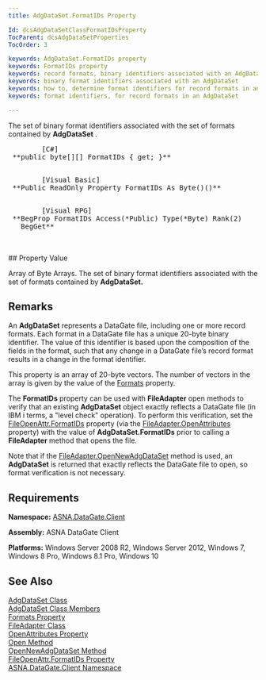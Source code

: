 ```yaml
---
title: AdgDataSet.FormatIDs Property

Id: dcsAdgDataSetClassFormatIDsProperty
TocParent: dcsAdgDataSetProperties
TocOrder: 3

keywords: AdgDataSet.FormatIDs property
keywords: FormatIDs property
keywords: record formats, binary identifiers associated with an AdgDataSet
keywords: binary format identifiers associated with an AdgDataSet
keywords: how to, determine format identifiers for record formats in an AdgDataSet
keywords: format identifiers, for record formats in an AdgDataSet

---
```


The set of binary format identifiers associated with the set of formats contained by **AdgDataSet** .
<pre class="prettyprint">
        <span class="lang">[C#]</span>
 **public byte[][] FormatIDs { get; }** 
      </pre>
<pre class="prettyprint">
        <span class="lang">[Visual Basic] </span>
 **Public ReadOnly Property FormatIDs As Byte()()** 
      </pre>
<pre class="prettyprint">
        <span class="lang">[Visual RPG]</span>
 **BegProp FormatIDs Access(*Public) Type(*Byte) Rank(2)
   BegGet** 
      </pre>

<br /> 
## Property
 Value

Array of Byte Arrays. The set of binary format identifiers associated with the set of formats contained by **AdgDataSet.** 
## Remarks

An **AdgDataSet** represents a DataGate file, including one or more record formats. Each format in a DataGate file has a unique 20-byte binary identifier. The value of this identifier is based upon the composition of the fields in the format, such that any change in a DataGate file’s record format results in a change in the format identifier.

This property is an array of 20-byte vectors. The number of vectors in the array is given by the value of the [Formats](adg-dataset-class-formats-property.html) property.

The **FormatIDs** property can be used with **FileAdapter** open methods to verify that an existing **AdgDataSet** object exactly reflects a DataGate file (in IBM i terms, a "level check" operation). To perform this verification, set the [ FileOpenAttr.FormatIDs](file-open-attr-class-formatids-property.html) property (via the [ FileAdapter.OpenAttributes](file-adapter-class-open-attributes-property.html) property) with the value of **AdgDataSet.FormatIDs** prior to calling a **FileAdapter** method that opens the file.

Note that if the [FileAdapter.OpenNewAdgDataSet](file-adapter-class-open-new-adg-dataset-method.html) method is used, an **AdgDataSet** is returned that exactly reflects the DataGate file to open, so format verification is not necessary. 
## Requirements

**Namespace:** [ASNA.DataGate.Client](datagate-client-namespace.html) 

**Assembly:** ASNA DataGate Client

**Platforms:** Windows Server 2008 R2, Windows Server 2012, Windows 7, Windows 8 Pro, Windows 8.1 Pro, Windows 10
## See Also


[AdgDataSet Class](adg-dataset-class.html)
      <br />
[AdgDataSet Class Members](adg-dataset-members.html)
      <br />
[Formats Property](adg-dataset-class-formats-property.html)
      <br />
[FileAdapter Class](file-adapter-class.html)
      <br />
[OpenAttributes Property](file-adapter-class-open-attributes-property.html)
      <br />
[Open Method](file-adapter-class-open-method.html)
      <br />
[OpenNewAdgDataSet Method](file-adapter-class-open-new-adg-dataset-method.html)
      <br />
[FileOpenAttr.FormatIDs Property](file-open-attr-class-formatids-property.html)
      <br />
[ASNA.DataGate.Client Namespace](datagate-client-namespace.html)

